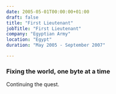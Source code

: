 ```yaml
---
date: 2005-05-01T00:00:00+01:00
draft: false
title: "First Lieutenant"
jobTitle: "First Lieutenant"
company: "Egyptian Army"
location: "Egypt"
duration: "May 2005 - September 2007"

---
```

### Fixing the world, one byte at a time

Continuing the quest. 